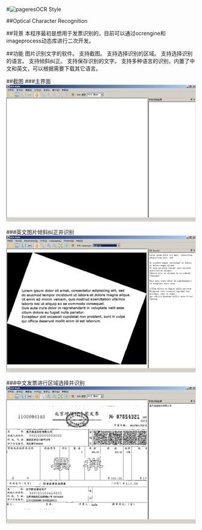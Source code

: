 #<img src="ocrstyle.ico" alt="pageres">OCR Style

##Optical Character Recognition

##背景
本程序最初是想用于发票识别的，目前可以通过ocrengine和imageprocess动态库进行二次开发。

##功能
图片识别文字的软件。
支持截图。
支持选择识别的区域。
支持选择识别的语言。
支持倾斜纠正。
支持保存识别的文字。
支持多种语言的识别，内置了中文和英文，可以根据需要下载其它语言。

##截图
###主界面
![](./snapshots/ocrstyle_main.png)

###英文图片倾斜纠正并识别
![](./snapshots/ocrstyle-english-deskew-recognition.png)

###中文发票进行区域选择并识别
![](./snapshots/ocrstyle-chinese-select-region-recognition.png)

